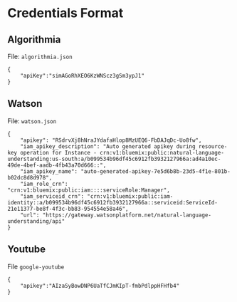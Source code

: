 # Credentials Format

## Algorithmia
File: `algorithmia.json`
```
{
	"apiKey":"simAGoRhXEO6KzWNScz3gSm3ypJ1"
}

```

## Watson
File: `watson.json`
```
{
	"apikey": "RSdrvXj8hNraJYdafaHlop8MzUEQ6-FbDAJqDc-Uo8fw",
	"iam_apikey_description": "Auto generated apikey during resource-key operation for Instance - crn:v1:bluemix:public:natural-language-understanding:us-south:a/b099534b96df45c6912fb3932127966a:ad4a10ec-49de-4bef-aadb-4fb43a70d666::",
	"iam_apikey_name": "auto-generated-apikey-7e5d6b8b-23d5-4f1e-801b-b02dc8d8d978",
	"iam_role_crn": "crn:v1:bluemix:public:iam::::serviceRole:Manager",
	"iam_serviceid_crn": "crn:v1:bluemix:public:iam-identity::a/b099534b96df45c6912fb3932127966a::serviceid:ServiceId-21e11377-be8f-4f3c-bb83-954554e58a46",
	"url": "https://gateway.watsonplatform.net/natural-language-understanding/api"
}
```

## Youtube
File `google-youtube`
```
{
	"apikey":"AIzaSyBowDNP6UaTfCJmKIpT-fmbPdlppHFHfb4"
}
```